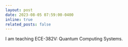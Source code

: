 ```yaml
---
layout: post
date: 2023-08-05 07:59:00-0400
inline: true
related_posts: false
---
```


I am teaching ECE-382V: Quantum Computing Systems.